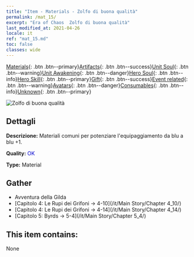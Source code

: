```yaml
---
title: "Item - Materials - Zolfo di buona qualità"
permalink: /mat_15/
excerpt: "Era of Chaos  Zolfo di buona qualità"
last_modified_at: 2021-04-26
locale: it
ref: "mat_15.md"
toc: false
classes: wide
---
```

 [Materials](/ItemsIT/){: .btn .btn--primary}[Artifacts](/ItemsIT/Artifacts/){: .btn .btn--success}[Unit Soul](/ItemsIT/UnitSoul/){: .btn .btn--warning}[Unit Awakening](/ItemsIT/UnitAwakening/){: .btn .btn--danger}[Hero Soul](/ItemsIT/HeroSoul/){: .btn .btn--info}[Hero Skill](/ItemsIT/HeroSkill/){: .btn .btn--primary}[Gift](/ItemsIT/Gift/){: .btn .btn--success}[Event related](/ItemsIT/Events/){: .btn .btn--warning}[Avatars](/ItemsIT/Avatars/){: .btn .btn--danger}[Consumables](/ItemsIT/Consumables/){: .btn .btn--info}[Unknown](/ItemsIT/Unknown/){: .btn .btn--primary}

 ![Zolfo di buona qualità](/images/t/i_cailiao_liuhuang1.png)

## Dettagli
 **Descrizione:** Materiali comuni per potenziare l'equipaggiamento da blu a blu +1.

 **Quality:** <span style="color: #0000CD">OK</span>

 **Type:** Material

## Gather

*    Avventura della Gilda 
*    [Capitolo 4: Le Rupi dei Grifoni -> 4-10](/it/Main Story/Chapter 4_10/) 
*    [Capitolo 4: Le Rupi dei Grifoni -> 4-14](/it/Main Story/Chapter 4_14/) 
*    [Capitolo 5: Byrds -> 5-4](/it/Main Story/Chapter 5_4/) 

## This item contains:

  None

